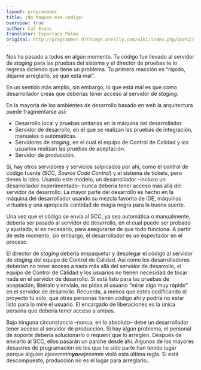 ```yaml
---
layout: programador
title: ¡No toques ese código!
overview: true
author: Cal Evans
translator: Espartaco Palma
original: http://programmer.97things.oreilly.com/wiki/index.php/Don%27t_Touch_that_Code!
---
```


Nos ha pasado a todos en algún momento. Tu código fue llevado al
servidor de _staging_ para las pruebas del sistema y el director de
pruebas te lo regresa diciendo que tiene un problema. Tu primera
reacción es “rápido, déjame arreglarlo, sé qué está mal”.

En un sentido más amplio, sin embargo, lo que está mal es que como
desarrollador creas que deberías tener acceso al servidor de _staging_.

En la mayoría de los ambientes de desarrollo basado en web la
arquitectura puede fragmentarse así:

- Desarrollo local y pruebas unitarias en la máquina del desarrollador.
- Servidor de desarrollo, en el que se realizan las pruebas de
integración, manuales o automáticas.
- Servidores de _staging_, en el cual el equipo de Control de Calidad y
los usuarios realizan las pruebas de aceptación.
- Servidor de producción.

Sí, hay otros servidores y servicios salpicados por ahí, como el control
de código fuente (SCC, _Source Code Control_) y el sistema de tickets,
pero tienes la idea. Usando este modelo, un desarrollador –incluso un
desarrollador experimentado– nunca debería tener acceso más allá del
servidor de desarrollo. La mayor parte del desarrollo es hecho en la
máquina del desarrollador usando su mezcla favorita de IDE, máquinas
virtuales y una apropiada cantidad de magia negra para la buena suerte.

Una vez que el código se envía al SCC, ya sea automática o manualmente,
debería ser pasado al servidor de desarrollo, en el cual puede ser
probado y ajustado, si es necesario, para asegurarse de que todo
funciona. A partir de este momento, sin embargo, el desarrollador es un
espectador en el proceso.

El director de _staging_ debería empaquetar y desplegar el código al
servidor de _staging_ del equipo de Control de Calidad. Así como los
desarrolladores deberían no tener acceso a nada más allá del servidor de
desarrollo, el equipo de Control de Calidad y los usuarios no tienen
necesidad de tocar nada en el servidor de desarrollo. Si está listo para
las pruebas de aceptación, libéralo y envíalo, no pidas al usuario
“mirar algo muy rápido” en el servidor de desarrollo. Recuerda, a menos
que estés codificando el proyecto tú solo, que otras personas tienen
código ahí y podría no estar listo para lo mire el usuario. El encargado
de liberaciones es la única persona que debería tener acceso a ambos.

Bajo ninguna circunstancia –nunca, en lo absoluto– debe un desarrollador
tener acceso al servidor de producción. Si hay algún problema, el
personal de soporte debería solucionarlo o requerir que lo arreglen.
Después de enviarlo al SCC, ellos pasarán un parche desde ahí. Algunos
de los mayores desastres de programación de los que he sido parte han
tenido lugar porque alguien _ejeeemmm**yo**eejeeemm_ violó esta última
regla. Si está descompuesto, producción no es el lugar para arreglarlo..
